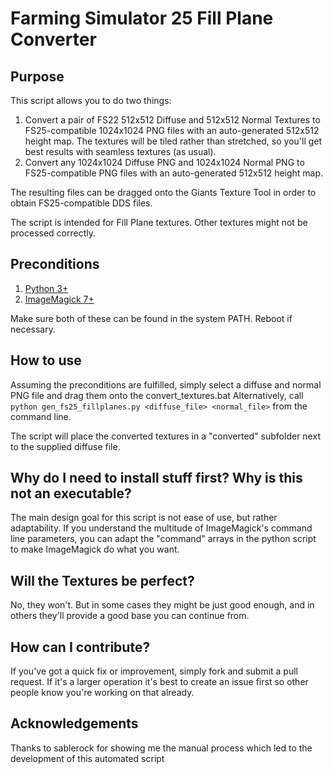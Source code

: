 # Farming Simulator 25 Fill Plane Converter
## Purpose

This script allows you to do two things:

1. Convert a pair of FS22 512x512 Diffuse and 512x512 Normal Textures to FS25-compatible 1024x1024 PNG files with an auto-generated 512x512 height map. The textures will be tiled rather than stretched, so you'll get best results with seamless textures (as usual).
2. Convert any 1024x1024 Diffuse PNG and 1024x1024 Normal PNG to FS25-compatible PNG files with an auto-generated 512x512 height map.

The resulting files can be dragged onto the Giants Texture Tool in order to obtain FS25-compatible DDS files.

The script is intended for Fill Plane textures. Other textures might not be processed correctly.

## Preconditions

1. [Python 3+](https://www.python.org/downloads/)
2. [ImageMagick 7+](https://imagemagick.org/script/download.php)

Make sure both of these can be found in the system PATH. Reboot if necessary.

## How to use

Assuming the preconditions are fulfilled, simply select a diffuse and normal PNG file and drag them onto the convert_textures.bat
Alternatively, call `python gen_fs25_fillplanes.py <diffuse_file> <normal_file>` from the command line.

The script will place the converted textures in a "converted" subfolder next to the supplied diffuse file.

## Why do I need to install stuff first? Why is this not an executable?

The main design goal for this script is not ease of use, but rather adaptability. If you understand the multitude of ImageMagick's command line parameters, you can adapt the "command" arrays in the python script to make ImageMagick do what you want.

## Will the Textures be perfect?

No, they won't. But in some cases they might be just good enough, and in others they'll provide a good base you can continue from.

## How can I contribute?

If you've got a quick fix or improvement, simply fork and submit a pull request. If it's a larger operation it's best to create an issue first so other people know you're working on that already.

## Acknowledgements

Thanks to sablerock for showing me the manual process which led to the development of this automated script